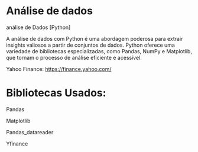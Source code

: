 # Análise de dados
 análise de Dados [Python]

A análise de dados com Python é uma abordagem poderosa para extrair insights valiosos a partir de conjuntos de dados. Python oferece uma variedade de bibliotecas especializadas, como Pandas, NumPy e Matplotlib, que tornam o processo de análise eficiente e acessível.

Yahoo Finance:
https://finance.yahoo.com/
# Bibliotecas Usados:
Pandas

Matplotlib

Pandas_datareader

Yfinance